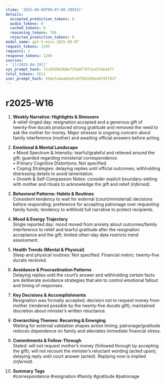 ```yaml
---
ctime: '2025-08-08T09:07:08.399321'
details:
  accepted_prediction_tokens: 0
  audio_tokens: 0
  cached_tokens: 0
  reasoning_tokens: 768
  rejected_prediction_tokens: 0
model_name: gpt-5-mini-2025-08-07
request_tokens: 1345
requests: 1
response_tokens: 1266
sources:
- '[[r2025-04-19]]'
sys_prompt_hash: f2c85db63b8ef25a9f7871e157eb3477
total_tokens: 2611
user_prompt_hash: 916efa4aa6da9c87583209ee87d5702f
---
```

# r2025-W16

1. **Weekly Narrative: Highlights & Stressors**  
A relief-tinged day: resignation accepted and a generous gift of twenty‑five ducats produced strong gratitude and removed the need to ask the mother for money. Major stressor is ongoing concern about family interference (mother) and awaiting official answers before acting.

2. **Emotional & Mental Landscape**  
• Mood Spectrum & Intensity: tearful/grateful and relieved around the gift; guarded regarding ministerial correspondence.  
• Primary Cognitive Distortions: Not specified.  
• Coping Strategies: delaying replies until official outcomes; withholding distressing details to avoid lamentation.  
• Growth & Self‑Compassion Notes: consider explicit boundary-setting with mother and rituals to acknowledge the gift and relief *(inferred)*.

3. **Behavioral Patterns: Habits & Routines**  
Consistent tendency to wait for external (court/ministerial) decisions before responding; preference for accepting patronage over requesting family funds; tendency to withhold full narrative to protect recipients.

4. **Mood & Energy Trajectory**  
Single reported day: mood moved from anxiety about outcomes/family interference to relief and tearful gratitude after the resignation acceptance and the gift; limited other-day data restricts trend assessment.

5. **Health Trends (Mental & Physical)**  
Sleep and physical routines: Not specified. Financial metric: twenty‑five ducats received.

6. **Avoidance & Procrastination Patterns**  
Delaying replies until the court’s answer and withholding certain facts are deliberate avoidance strategies that aim to control emotional fallout and timing of responses.

7. **Key Decisions & Accomplishments**  
Resignation was formally accepted; decision not to request money from mother (rendered possible by the twenty‑five ducats gift); maintained discretion about minister’s written reluctance.

8. **Overarching Themes: Recurring & Emerging**  
Waiting for external validation shapes action timing; patronage/gratitude reduces dependence on family and alleviates immediate financial stress.

9. **Commitments & Follow‑Through**  
Stated: will not request mother’s money (followed through by accepting the gift); will not recount the minister’s reluctant wording (acted upon); delaying reply until court answer (acted). Replying now is implied *(inferred)*.

10. **Summary Tags**  
#correspondence #resignation #family #gratitude #patronage